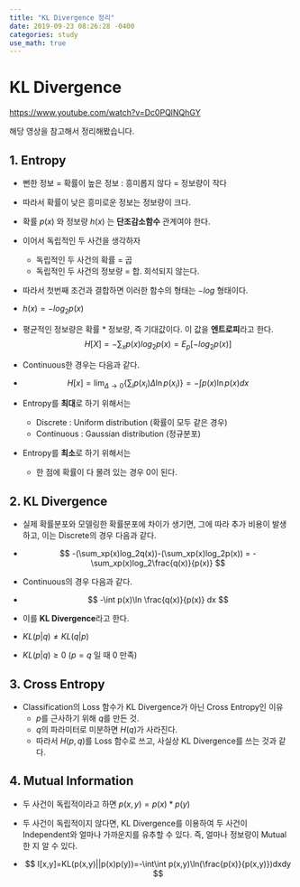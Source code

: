 ```yaml
---
title: "KL Divergence 정리"
date: 2019-09-23 08:26:28 -0400
categories: study
use_math: true
---
```


# KL Divergence

<https://www.youtube.com/watch?v=Dc0PQlNQhGY>

해당 영상을 참고해서 정리해봤습니다.



## 1. Entropy

- 뻔한 정보 = 확률이 높은 정보 : 흥미롭지 않다 = 정보량이 작다
- 따라서 확률이 낮은 흥미로운 정보는 정보량이 크다.
- 확률 $p(x)$ 와 정보량 $h(x)$ 는 **단조감소함수** 관계여야 한다.



- 이어서 독립적인 두 사건을 생각하자
  - 독립적인 두 사건의 확률 = 곱
  - 독립적인 두 사건의 정보량 = 합. 희석되지 않는다.

- 따라서 첫번째 조건과 결합하면 이러한 함수의 형태는 $-log$ 형태이다.
- $h(x)=-log_{2}p(x)$



- 평균적인 정보량은 확률 * 정보량, 즉 기대값이다. 이 값을 **엔트로피**라고 한다.
  $$
  H[X]=-\sum_x p(x)log_2p(x)=E_p[-log_2p(x)]
  $$

- Continuous한 경우는 다음과 같다.

- $$
  H[x] = \lim_{\Delta\to0}{\{\sum_ip(x_i)\Delta \ln p(x_i)\}}=-\int p(x)\ln p(x) dx
  $$



- Entropy를 **최대**로 하기 위해서는
  - Discrete : Uniform distribution (확률이 모두 같은 경우)
  - Continuous : Gaussian distribution (정규분포)
- Entropy를 **최소**로 하기 위해서는
  - 한 점에 확률이 다 몰려 있는 경우 0이 된다.



## 2. KL Divergence

- 실제 확률분포와 모델링한 확률분포에 차이가 생기면, 그에 따라 추가 비용이 발생하고, 이는 Discrete의 경우 다음과 같다.

- $$
  -(\sum_xp(x)log_2q(x))-(\sum_xp(x)log_2p(x)) = -\sum_xp(x)log_2\frac{q(x)}{p(x)}
  $$

- Continuous의 경우 다음과 같다.

- $$
  -\int p(x)\ln \frac{q(x)}{p(x)} dx
  $$

  

- 이를 **KL Divergence**라고 한다.  
- $KL(p|q) \ne KL(q|p)$
- $KL(p|q)\ge0$ ($p=q$ 일 때 0 만족)



## 3. Cross Entropy

- Classification의 Loss 함수가 KL Divergence가 아닌 Cross Entropy인 이유
  - $p$를 근사하기 위해 $q$를 만든 것.
  - $q$의 파라미터로 미분하면 $H(q)$가 사라진다.
  - 따라서 $H(p,q)$를 Loss 함수로 쓰고, 사실상 KL Divergence를 쓰는 것과 같다.



## 4. Mutual Information

- 두 사건이 독립적이라고 하면 $p(x,y)=p(x)*p(y)$

- 두 사건이 독립적이지 않다면, KL Divergence를 이용하여 두 사건이 Independent와 얼마나 가까운지를 유추할 수 있다. 즉, 얼마나 정보량이 Mutual한 지 알 수 있다.

- $$
  I[x,y]=KL(p(x,y)||p(x)p(y))=-\int\int p(x,y)\ln(\frac{p(x)}{p(x,y)})dxdy
  $$

  
